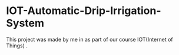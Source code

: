 # IOT-Automatic-Drip-Irrigation-System
This project was made by me in as part of our course  IOT(Internet of Things) . 
